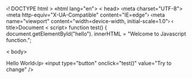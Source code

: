 ‹! DOCTYPE html >
«html lang="en">
< head>
‹meta charset="UTF-8">
‹meta http-equiv="X-UA-Compatible" content="IE=edge"›
‹meta name="viewport" content="width=device-width, initial-scale=1.0"› ‹ title>Document</title> < script>
function test() {
document.getElementById("hello"). innerHTML = "Welcome to Javascript function.";
</script>
</head>
< body>
<p id="hello">Hello World‹/p›
«input type="button" onclick="test()" value="Try to change" />
</body> </html>
